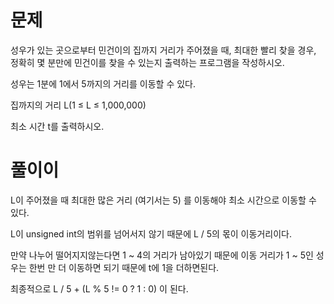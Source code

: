 # 문제
성우가 있는 곳으로부터 민건이의 집까지 거리가 주어졌을 때, 최대한 빨리 찾을 경우, 정확히 몇 분만에 민건이를 찾을 수 있는지 출력하는 프로그램을 작성하시오.

성우는 1분에 1에서 5까지의 거리를 이동할 수 있다. 

집까지의 거리 L(1 ≤ L ≤ 1,000,000)

최소 시간 t를 출력하시오.

# 풀이이
L이 주어졌을 때 최대한 많은 거리 (여기서는 5) 를 이동해야 최소 시간으로 이동할 수 있다.

L이 unsigned int의 범위를 넘어서지 않기 때문에 L / 5의 몫이 이동거리이다.

만약 나누어 떨어지지않는다면 1 ~ 4의 거리가 남아있기 때문에 이동 거리가 1 ~ 5인 성우는 한번 만 더 이동하면 되기 때문에 t에 1을 더하면된다.

최종적으로 L / 5 + (L % 5 != 0 ? 1 : 0) 이 된다.